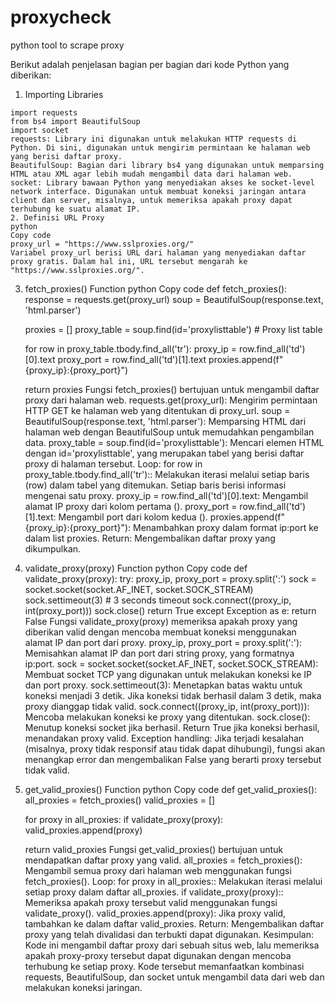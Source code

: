 # proxycheck
python tool to scrape proxy

Berikut adalah penjelasan bagian per bagian dari kode Python yang diberikan:

1. Importing Libraries
```
import requests
from bs4 import BeautifulSoup
import socket
requests: Library ini digunakan untuk melakukan HTTP requests di Python. Di sini, digunakan untuk mengirim permintaan ke halaman web yang berisi daftar proxy.
BeautifulSoup: Bagian dari library bs4 yang digunakan untuk memparsing HTML atau XML agar lebih mudah mengambil data dari halaman web.
socket: Library bawaan Python yang menyediakan akses ke socket-level network interface. Digunakan untuk membuat koneksi jaringan antara client dan server, misalnya, untuk memeriksa apakah proxy dapat terhubung ke suatu alamat IP.
2. Definisi URL Proxy
python
Copy code
proxy_url = "https://www.sslproxies.org/"
Variabel proxy_url berisi URL dari halaman yang menyediakan daftar proxy gratis. Dalam hal ini, URL tersebut mengarah ke "https://www.sslproxies.org/".
```
3. fetch_proxies() Function
python
Copy code
def fetch_proxies():
    response = requests.get(proxy_url)
    soup = BeautifulSoup(response.text, 'html.parser')
    
    proxies = []
    proxy_table = soup.find(id='proxylisttable')  # Proxy list table
    
    for row in proxy_table.tbody.find_all('tr'):
        proxy_ip = row.find_all('td')[0].text
        proxy_port = row.find_all('td')[1].text
        proxies.append(f"{proxy_ip}:{proxy_port}")
    
    return proxies
Fungsi fetch_proxies() bertujuan untuk mengambil daftar proxy dari halaman web.
requests.get(proxy_url): Mengirim permintaan HTTP GET ke halaman web yang ditentukan di proxy_url.
soup = BeautifulSoup(response.text, 'html.parser'): Memparsing HTML dari halaman web dengan BeautifulSoup untuk memudahkan pengambilan data.
proxy_table = soup.find(id='proxylisttable'): Mencari elemen HTML dengan id='proxylisttable', yang merupakan tabel yang berisi daftar proxy di halaman tersebut.
Loop:
for row in proxy_table.tbody.find_all('tr'):: Melakukan iterasi melalui setiap baris (row) dalam tabel yang ditemukan. Setiap baris berisi informasi mengenai satu proxy.
proxy_ip = row.find_all('td')[0].text: Mengambil alamat IP proxy dari kolom pertama (<td>).
proxy_port = row.find_all('td')[1].text: Mengambil port dari kolom kedua (<td>).
proxies.append(f"{proxy_ip}:{proxy_port}"): Menambahkan proxy dalam format ip:port ke dalam list proxies.
Return: Mengembalikan daftar proxy yang dikumpulkan.
4. validate_proxy(proxy) Function
python
Copy code
def validate_proxy(proxy):
    try:
        proxy_ip, proxy_port = proxy.split(':')
        sock = socket.socket(socket.AF_INET, socket.SOCK_STREAM)
        sock.settimeout(3)  # 3 seconds timeout
        sock.connect((proxy_ip, int(proxy_port)))
        sock.close()
        return True
    except Exception as e:
        return False
Fungsi validate_proxy(proxy) memeriksa apakah proxy yang diberikan valid dengan mencoba membuat koneksi menggunakan alamat IP dan port dari proxy.
proxy_ip, proxy_port = proxy.split(':'): Memisahkan alamat IP dan port dari string proxy, yang formatnya ip:port.
sock = socket.socket(socket.AF_INET, socket.SOCK_STREAM): Membuat socket TCP yang digunakan untuk melakukan koneksi ke IP dan port proxy.
sock.settimeout(3): Menetapkan batas waktu untuk koneksi menjadi 3 detik. Jika koneksi tidak berhasil dalam 3 detik, maka proxy dianggap tidak valid.
sock.connect((proxy_ip, int(proxy_port))): Mencoba melakukan koneksi ke proxy yang ditentukan.
sock.close(): Menutup koneksi socket jika berhasil.
Return True jika koneksi berhasil, menandakan proxy valid.
Exception handling: Jika terjadi kesalahan (misalnya, proxy tidak responsif atau tidak dapat dihubungi), fungsi akan menangkap error dan mengembalikan False yang berarti proxy tersebut tidak valid.
5. get_valid_proxies() Function
python
Copy code
def get_valid_proxies():
    all_proxies = fetch_proxies()
    valid_proxies = []
    
    for proxy in all_proxies:
        if validate_proxy(proxy):
            valid_proxies.append(proxy)
    
    return valid_proxies
Fungsi get_valid_proxies() bertujuan untuk mendapatkan daftar proxy yang valid.
all_proxies = fetch_proxies(): Mengambil semua proxy dari halaman web menggunakan fungsi fetch_proxies().
Loop:
for proxy in all_proxies:: Melakukan iterasi melalui setiap proxy dalam daftar all_proxies.
if validate_proxy(proxy):: Memeriksa apakah proxy tersebut valid menggunakan fungsi validate_proxy().
valid_proxies.append(proxy): Jika proxy valid, tambahkan ke dalam daftar valid_proxies.
Return: Mengembalikan daftar proxy yang telah divalidasi dan terbukti dapat digunakan.
Kesimpulan:
Kode ini mengambil daftar proxy dari sebuah situs web, lalu memeriksa apakah proxy-proxy tersebut dapat digunakan dengan mencoba terhubung ke setiap proxy. Kode tersebut memanfaatkan kombinasi requests, BeautifulSoup, dan socket untuk mengambil data dari web dan melakukan koneksi jaringan.
